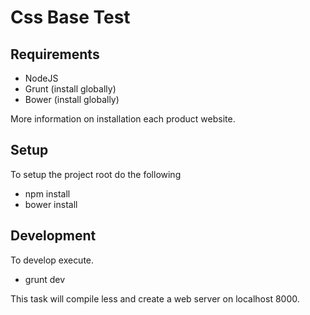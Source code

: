 Css Base Test
========

## Requirements

 - NodeJS
 - Grunt (install globally)
 - Bower (install globally)

 More information on installation each product website.

 ## Setup

 To setup the project root do the following

  - npm install
  - bower install

 ## Development

 To develop execute.

  - grunt dev

 This task will compile less and create a web server on localhost 8000.
